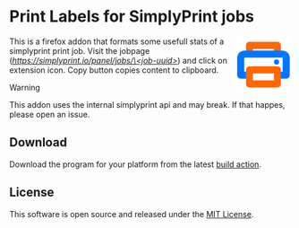 # Print Labels for SimplyPrint jobs

<img src="./printer-color.svg" alt="logo" align="right" align="left" width="100" height="100" />

This is a firefox addon that formats some usefull stats of a simplyprint print job.
Visit the jobpage (_[https://simplyprint.io/panel/jobs/\<job-uuid\>]()_) and click on extension icon.
Copy button copies content to clipboard.

> [!WARNING]
> This addon uses the internal simplyprint api and may break. If that happes, please open an issue.

## Download

Download the program for your platform from the latest [build action]().


## License

This software is open source and released under the [MIT License](LICENSE.txt).
